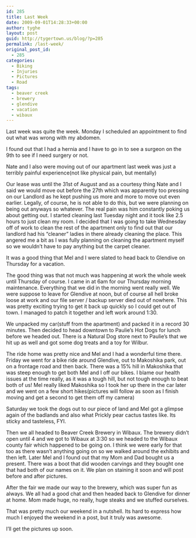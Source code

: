 ```yaml
---
id: 285
title: Last Week
date: 2009-09-01T14:28:33+00:00
author: tyghe
layout: post
guid: http://tygertown.us/blog/?p=285
permalink: /last-week/
original_post_id:
  - 285
categories:
  - Biking
  - Injuries
  - Pictures
  - Road
tags:
  - beaver creek
  - brewery
  - glendive
  - vacation
  - wibaux
---
```

Last week was quite the week. Monday I scheduled an appointment to find out what was wrong with my abdomen.
  
I found out that I had a hernia and I have to go in to see a surgeon on the 9th to see if I need surgery or not.
  
Nate and I also were moving out of our apartment last week was just a terribly painful experience(not like physical pain, but mentally)
  
Our lease was until the 31st of August and as a courtesy thing Nate and I said we would move out before the 27th which was apparently too pressing on our Landlord as he kept pushing us more and more to move out even earlier. Legally, of course, he is not able to do this, but we were planning on being out anyways so whatever. The real pain was him constantly poking us about getting out. I started cleaning last Tuesday night and it took like 2.5 hours to just clean my room. I decided that I was going to take Wednesday off of work to clean the rest of the apartment only to find out that our landlord had his &#8220;cleaner&#8221; ladies in there already cleaning the place. This angered me a bit as I was fully planning on cleaning the apartment myself so we wouldn&#8217;t have to pay anything but the carpet cleaner.
  
It was a good thing that Mel and I were slated to head back to Glendive on Thursday for a vacation.
  
The good thing was that not much was happening at work the whole week until Thursday of course. I came in at 6am for our Thursday morning maintenance. Everything that we did in the morning went really well. We were suppose to leave for Glendive at noon, but of course all hell broke loose at work and our file server / backup server died out of nowhere. This was pretty exciting trying to get it back up quickly so I could get out of town. I managed to patch it together and left work around 1:30.
  
We unpacked my car(stuff from the apartment) and packed it in a record 30 minutes. Then decided to head downtown to Paulie&#8217;s Hot Dogs for lunch before we headed out. There is a Natural Dog store next to Paulie&#8217;s that we hit up as well and got some dog treats and a toy for Wilbur.
  
The ride home was pretty nice and Mel and I had a wonderful time there. Friday we went for a bike ride around Glendive, out to Makoshika park, out on a frontage road and then back. There was a 15% hill in Makoshika that was steep enough to get both Mel and I off our bikes. I blame our health issues at the time really, as it was a tough hill, but not tough enough to beat both of us! Mel really liked Makoshika so I took her up there in the car later and we went on a few short hikes(pictures will follow as soon as I finish moving and get a second to get them off my camera)
  
Saturday we took the dogs out to our piece of land and Mel got a glimpse again of the badlands and also what Prickly pear cactus tastes like. Its sticky and tasteless, FYI.
  
Then we all headed to Beaver Creek Brewery in Wibaux. The brewery didn&#8217;t open until 4 and we got to Wibaux at 3:30 so we headed to the Wibaux county fair which happened to be going on. I think we were early for that too as there wasn&#8217;t anything going on so we walked around the exhibits and then left. Later Mel and I found out that my Mom and Dad bought us a present. There was a boot that did wooden carvings and they bought one that had both of our names on it. We plan on staining it soon and will post before and after pictures.
  
After the fair we made our way to the brewery, which was super fun as always. We all had a good chat and then headed back to Glendive for dinner at home. Mom made huge, no really, huge steaks and we stuffed ourselves.
  
That was pretty much our weekend in a nutshell. Its hard to express how much I enjoyed the weekend in a post, but it truly was awesome.

I&#8217;ll get the pictures up soon.
